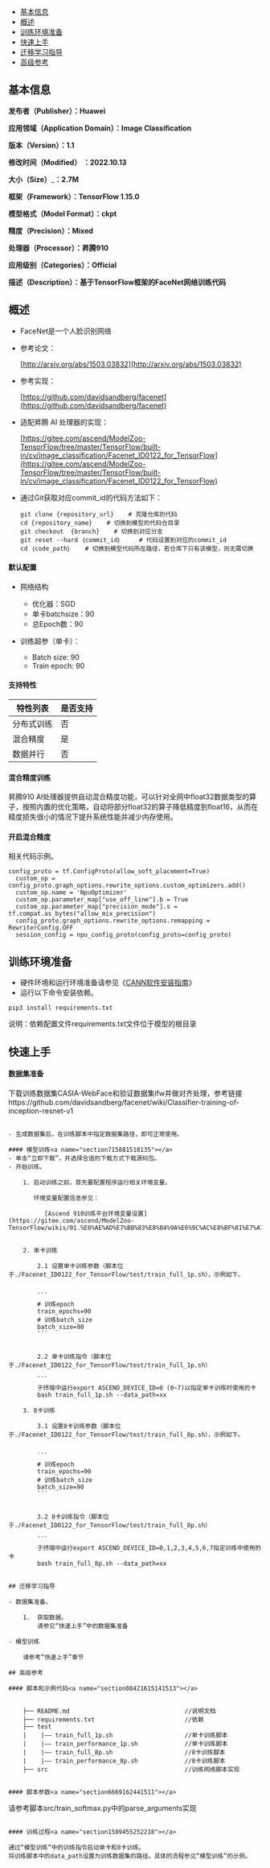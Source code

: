 - [基本信息](#基本信息.md)
- [概述](#概述.md)
- [训练环境准备](#训练环境准备.md)
- [快速上手](#快速上手.md)
- [迁移学习指导](#迁移学习指导.md)
- [高级参考](#高级参考.md)

## 基本信息

**发布者（Publisher）：Huawei**

**应用领域（Application Domain）：Image Classification**

**版本（Version）：1.1**

**修改时间（Modified） ：2022.10.13**

**大小（Size）**_**：2.7M**

**框架（Framework）：TensorFlow 1.15.0**

**模型格式（Model Format）：ckpt**

**精度（Precision）：Mixed**

**处理器（Processor）：昇腾910**

**应用级别（Categories）：Official**

**描述（Description）：基于TensorFlow框架的FaceNet网络训练代码**

## 概述

-    FaceNet是一个人脸识别网络

- 参考论文：

    [http://arxiv.org/abs/1503.03832](http://arxiv.org/abs/1503.03832)

- 参考实现：

    [https://github.com/davidsandberg/facenet](https://github.com/davidsandberg/facenet)

- 适配昇腾 AI 处理器的实现：
  
    [https://gitee.com/ascend/ModelZoo-TensorFlow/tree/master/TensorFlow/built-in/cv/image_classification/Facenet_ID0122_for_TensorFlow](https://gitee.com/ascend/ModelZoo-TensorFlow/tree/master/TensorFlow/built-in/cv/image_classification/Facenet_ID0122_for_TensorFlow)

- 通过Git获取对应commit\_id的代码方法如下：

    ```
    git clone {repository_url}    # 克隆仓库的代码
    cd {repository_name}    # 切换到模型的代码仓目录
    git checkout  {branch}    # 切换到对应分支
    git reset --hard ｛commit_id｝     # 代码设置到对应的commit_id
    cd ｛code_path｝    # 切换到模型代码所在路径，若仓库下只有该模型，则无需切换
    ```

#### 默认配置<a name="section91661242121611"></a>

-   网络结构
    -   优化器：SGD
    -   单卡batchsize：90
    -   总Epoch数：90

-   训练超参（单卡）：
    -   Batch size: 90
    -   Train epoch: 90


#### 支持特性<a name="section1899153513554"></a>

| 特性列表   | 是否支持 |
| ---------- | -------- |
| 分布式训练 | 否       |
| 混合精度   | 是       |
| 数据并行   | 否       |


#### 混合精度训练<a name="section168064817164"></a>

昇腾910 AI处理器提供自动混合精度功能，可以针对全网中float32数据类型的算子，按照内置的优化策略，自动将部分float32的算子降低精度到float16，从而在精度损失很小的情况下提升系统性能并减少内存使用。

#### 开启混合精度<a name="section20779114113713"></a>
相关代码示例。

```
config_proto = tf.ConfigProto(allow_soft_placement=True)
  custom_op = config_proto.graph_options.rewrite_options.custom_optimizers.add()
  custom_op.name = 'NpuOptimizer'
  custom_op.parameter_map["use_off_line"].b = True
  custom_op.parameter_map["precision_mode"].s = tf.compat.as_bytes("allow_mix_precision")
  config_proto.graph_options.rewrite_options.remapping = RewriterConfig.OFF
  session_config = npu_config_proto(config_proto=config_proto)
```

## 训练环境准备

-  硬件环境和运行环境准备请参见《[CANN软件安装指南](https://support.huawei.com/enterprise/zh/ascend-computing/cann-pid-251168373?category=installation-update)》
-  运行以下命令安装依赖。
```
pip3 install requirements.txt
```
说明：依赖配置文件requirements.txt文件位于模型的根目录


## 快速上手

#### 数据集准备<a name="section361114841316"></a>

下载训练数据集CASIA-WebFace和验证数据集lfw并做对齐处理，参考链接https://github.com/davidsandberg/facenet/wiki/Classifier-training-of-inception-resnet-v1
```

- 生成数据集后，在训练脚本中指定数据集路径，即可正常使用。

#### 模型训练<a name="section715881518135"></a>
- 单击“立即下载”，并选择合适的下载方式下载源码包。
- 开始训练。
  
    1. 启动训练之前，首先要配置程序运行相关环境变量。

       环境变量配置信息参见：

          [Ascend 910训练平台环境变量设置](https://gitee.com/ascend/ModelZoo-TensorFlow/wikis/01.%E8%AE%AD%E7%BB%83%E8%84%9A%E6%9C%AC%E8%BF%81%E7%A7%BB%E6%A1%88%E4%BE%8B/Ascend%20910%E8%AE%AD%E7%BB%83%E5%B9%B3%E5%8F%B0%E7%8E%AF%E5%A2%83%E5%8F%98%E9%87%8F%E8%AE%BE%E7%BD%AE)
    

    2. 单卡训练
       
        2.1 设置单卡训练参数（脚本位于./Facenet_ID0122_for_TensorFlow/test/train_full_1p.sh），示例如下。
            
        
        ```
        # 训练epoch
        train_epochs=90
        # 训练batch_size
        batch_size=90
        ```
        

        2.2 单卡训练指令（脚本位于./Facenet_ID0122_for_TensorFlow/test/train_full_1p.sh） 

        ```
        于终端中运行export ASCEND_DEVICE_ID=0 (0~7)以指定单卡训练时使用的卡
        bash train_full_1p.sh --data_path=xx

    3. 8卡训练
       
        3.1 设置8卡训练参数（脚本位于./Facenet_ID0122_for_TensorFlow/test/train_full_8p.sh），示例如下。
            
        
        ```
        # 训练epoch
        train_epochs=90
        # 训练batch_size
        batch_size=90
        ```
        

        3.2 8卡训练指令（脚本位于./Facenet_ID0122_for_TensorFlow/test/train_full_8p.sh） 

        ```
        于终端中运行export ASCEND_DEVICE_ID=0,1,2,3,4,5,6,7指定训练中使用的卡
        bash train_full_8p.sh --data_path=xx


## 迁移学习指导

- 数据集准备。

    1.  获取数据。
        请参见“快速上手”中的数据集准备
    
- 模型训练

    请参考“快速上手”章节

## 高级参考

#### 脚本和示例代码<a name="section08421615141513"></a>


    ├── README.md                                //说明文档
    ├── requirements.txt                         //依赖
    ├── test
    |    |—— train_full_1p.sh                    //单卡训练脚本
    |    |—— train_performance_1p.sh             //单卡训练脚本
    |    |—— train_full_8p.sh                    //8卡训练脚本
    |    |—— train_performance_8p.sh             //8卡训练脚本
    ├── src                                      //训练网络脚本实现


#### 脚本参数<a name="section6669162441511"></a>

```
请参考脚本src/train_softmax.py中的parse_arguments实现
```

#### 训练过程<a name="section1589455252218"></a>

通过“模型训练”中的训练指令启动单卡和8卡训练。
将训练脚本中的data_path设置为训练数据集的路径。具体的流程参见“模型训练”的示例。